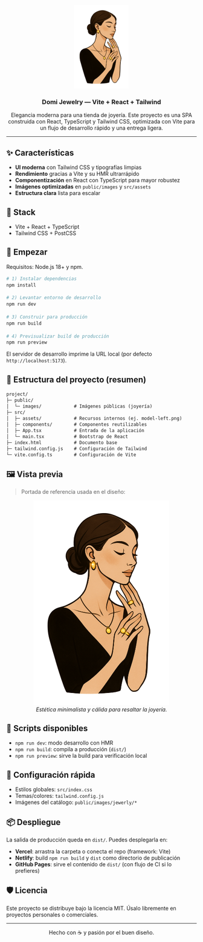 <div align="center">

<img src="src/assets/model-left.png" alt="Domi Jewelry" height="220" />

### Domi Jewelry — Vite + React + Tailwind

Elegancia moderna para una tienda de joyería. Este proyecto es una SPA construida con React, TypeScript y Tailwind CSS, optimizada con Vite para un flujo de desarrollo rápido y una entrega ligera.

---

</div>

## ✨ Características

- **UI moderna** con Tailwind CSS y tipografías limpias
- **Rendimiento** gracias a Vite y su HMR ultrarrápido
- **Componentización** en React con TypeScript para mayor robustez
- **Imágenes optimizadas** en `public/images` y `src/assets`
- **Estructura clara** lista para escalar

## 🧱 Stack

- Vite + React + TypeScript
- Tailwind CSS + PostCSS

## 🚀 Empezar

Requisitos: Node.js 18+ y npm.

```bash
# 1) Instalar dependencias
npm install

# 2) Levantar entorno de desarrollo
npm run dev

# 3) Construir para producción
npm run build

# 4) Previsualizar build de producción
npm run preview
```

El servidor de desarrollo imprime la URL local (por defecto `http://localhost:5173`).

## 📂 Estructura del proyecto (resumen)

```text
project/
├─ public/
│  └─ images/            # Imágenes públicas (joyería)
├─ src/
│  ├─ assets/            # Recursos internos (ej. model-left.png)
│  ├─ components/        # Componentes reutilizables
│  ├─ App.tsx            # Entrada de la aplicación
│  └─ main.tsx           # Bootstrap de React
├─ index.html            # Documento base
├─ tailwind.config.js    # Configuración de Tailwind
└─ vite.config.ts        # Configuración de Vite
```

## 🖼️ Vista previa

> Portada de referencia usada en el diseño:

<p align="center">
  <img src="src/assets/model-left.png" alt="Modelo con joyería" width="360" />
  <br/>
  <em>Estética minimalista y cálida para resaltar la joyería.</em>
  
</p>

## 🧩 Scripts disponibles

- `npm run dev`: modo desarrollo con HMR
- `npm run build`: compila a producción (`dist/`)
- `npm run preview`: sirve la build para verificación local

## 🔧 Configuración rápida

- Estilos globales: `src/index.css`
- Temas/colores: `tailwind.config.js`
- Imágenes del catálogo: `public/images/jewerly/*`

## 📦 Despliegue

La salida de producción queda en `dist/`. Puedes desplegarla en:

- **Vercel**: arrastra la carpeta o conecta el repo (framework: Vite)
- **Netlify**: build `npm run build` y `dist` como directorio de publicación
- **GitHub Pages**: sirve el contenido de `dist/` (con flujo de CI si lo prefieres)

## 🛡️ Licencia

Este proyecto se distribuye bajo la licencia MIT. Úsalo libremente en proyectos personales o comerciales.

---

<div align="center">
Hecho con ☕ y pasión por el buen diseño.
</div>


